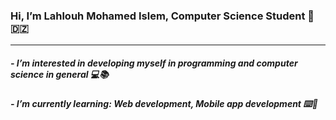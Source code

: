 ### Hi, I’m Lahlouh Mohamed Islem, Computer Science Student 👋 :algeria:
---------
#####  - I’m interested in developing myself in programming and computer science in general 💻📚	
#####  - I’m currently learning: Web development, Mobile app development ⌨️📱	


<!---
islam05521/islam05521 is a ✨ special ✨ repository because its `README.md` (this file) appears on your GitHub profile.
You can click the Preview link to take a look at your changes.
---
